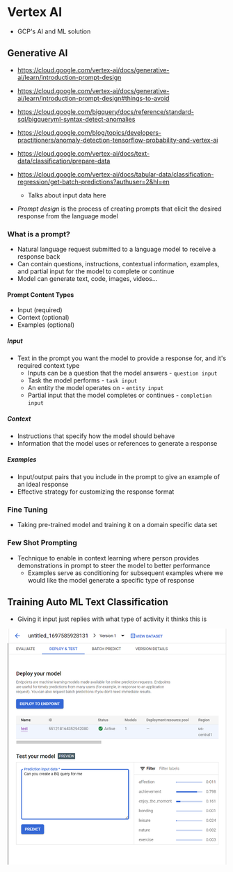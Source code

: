 # Vertex AI

- GCP's AI and ML solution

## Generative AI

- https://cloud.google.com/vertex-ai/docs/generative-ai/learn/introduction-prompt-design
- https://cloud.google.com/vertex-ai/docs/generative-ai/learn/introduction-prompt-design#things-to-avoid
- https://cloud.google.com/bigquery/docs/reference/standard-sql/bigqueryml-syntax-detect-anomalies
- https://cloud.google.com/blog/topics/developers-practitioners/anomaly-detection-tensorflow-probability-and-vertex-ai
- https://cloud.google.com/vertex-ai/docs/text-data/classification/prepare-data
- https://cloud.google.com/vertex-ai/docs/tabular-data/classification-regression/get-batch-predictions?authuser=2&hl=en
  - Talks about input data here

- *Prompt design* is the process of creating prompts that elicit the desired response from the 
  language model

### What is a prompt?

- Natural language request submitted to a language model to receive a response back
- Can contain questions, instructions, contextual information, examples, and partial input for 
  the model to complete or continue
- Model can generate text, code, images, videos...

#### Prompt Content Types

- Input (required)
- Context (optional)
- Examples (optional)

##### Input

- Text in the prompt you want the model to provide a response for, and it's required context type
  - Inputs can be a question that the model answers - `question input`
  - Task the model performs - `task input`
  - An entity the model operates on - `entity input`
  - Partial input that the model completes or continues - `completion input`

##### Context

- Instructions that specify how the model should behave
- Information that the model uses or references to generate a response

##### Examples

- Input/output pairs that you include in the prompt to give an example of an ideal response
- Effective strategy for customizing the response format

### Fine Tuning

- Taking pre-trained model and training it on a domain specific data set

### Few Shot Prompting

- Technique to enable in context learning where person provides demonstrations in prompt to 
  steer the model to better performance
  - Examples serve as conditioning for subsequent examples where we would like the model 
    generate a specific type of response

## Training Auto ML Text Classification

- Giving it input just replies with what type of activity it thinks this is

![](./images/img.png)
